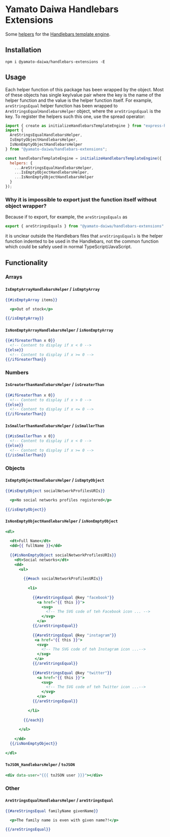 # Yamato Daiwa Handlebars Extensions

Some [helpers](https://handlebarsjs.com/guide/#custom-helpers) for the [Handlebars template engine](https://handlebarsjs.com/guide/).


## Installation

```
npm i @yamato-daiwa/handlebars-extensions -E
```


## Usage 

Each helper function of this package has been wrapped by the object.
Most of these objects has single key/value pair where the key is the name of the helper function and the
  value is the helper function itself.
For example, `areStringsEqual` helper function has been wrapped to `AreStringsEqualHandlebarsHelper` object,
  where the `areStringsEqual` is the key.
To register the helpers such this one, use the spread operator:

```js
import { create as initializeHandlebarsTemplateEngine } from "express-handlebars";
import { 
  AreStringsEqualHandlebarsHelper,
  IsEmptyObjectHandlebarsHelper,
  IsNonEmptyObjectHandlebarsHelper
} from "@yamato-daiwa/handlebars-extensions";

const handlebarsTemplateEngine = initializeHandlebarsTemplateEngine({
  helpers: {
    ...AreStringsEqualHandlebarsHelper,
    ...IsEmptyObjectHandlebarsHelper,
    ...IsNonEmptyObjectHandlebarsHelper
  }
});
```

### Why it is impossible to export just the function itself without object wrapper?

Because if to export, for example, the `areStringsEquals` as 

```js
export { areStringsEquals } from "@yamato-daiwa/handlebars-extensions"
```

it is unclear outside the Handlebars files that `areStringsEquals` is the helper function indented to be used in the 
  Handlebars, not the common function which could be safely used in normal TypeScript/JavaScript.


## Functionality
### Arrays
#### `IsEmptyArrayHandlebarsHelper` / `isEmptyArray`

```handlebars
{{#isEmptyArray items}}

  <p>Out of stock</p>
    
{{/isEmptyArray}}
```

#### `IsNonEmptyArrayHandlebarsHelper` / `isNonEmptyArray`

```handlebars
{{#ifGreaterThan x 0}}
  <!-- Content to display if x < 0 -->
{{else}}
  <!-- Content to display if x >= 0 -->
{{/ifGreaterThan}}
```


### Numbers
#### `IsGreaterThanHandlebarsHelper` / `isGreaterThan`

```handlebars
{{#ifGreaterThan x 0}}
  <!-- Content to display if x > 0 -->
{{else}}
  <!-- Content to display if x <= 0 -->
{{/ifGreaterThan}}
```

#### `IsSmallerThanHandlebarsHelper` / `isSmallerThan`

```handlebars
{{#isSmallerThan x 0}}
  <!-- Content to display if x < 0 -->
{{else}}
  <!-- Content to display if x >= 0 -->
{{/isSmallerThan}}
```

### Objects
#### `IsEmptyObjectHandlebarsHelper` / `isEmptyObject`

```handlebars
{{#isEmptyObject socialNetworkProfilesURIs}}

  <p>No social networks profiles registered</p>
    
{{/isEmptyObject}}
```

#### `IsNonEmptyObjectHandlebarsHelper` / `isNonEmptyObject`

```handlebars
<dl>
    
  <dt>Full Name</dt>
  <dd>{{ fullName }}</dd>
    
  {{#isNonEmptyObject socialNetworkProfilesURIs}}
    <dt>Social networks</dt>
    <dd>
      <ul>
           
        {{#each socialNetworkProfilesURIs}}
           
          <li>
              
            {{#areStringsEqual @key "facebook"}}
              <a href="{{ this }}">
                <svg>
                  <!-- The SVG code of teh Facebook icon ... -->
                </svg>
              </a>
            {{/areStringsEqual}}
                 
            {{#areStringsEqual @key "instagram"}}
             <a href="{{ this }}">
              <svg>
                <!-- The SVG code of teh Instagram icon ...-->
              </svg>
             </a>
            {{/areStringsEqual}}
              
            {{#areStringsEqual @key "twitter"}}
              <a href="{{ this }}">
                <svg>
                  <!-- The SVG code of teh Twitter icon ...-->
                </svg>
              </a>
            {{/areStringsEqual}}
              
          </li>
        
        {{/each}}
          
      </ul>
        
    </dd>
  {{/isNonEmptyObject}}
    
</dl>
```

#### `ToJSON_HandlebarsHelper` / `toJSON`

```handlebars
<div data-user="{{{ toJSON user }}}"></div>
```


### Other
#### `AreStringsEqualHandlebarsHelper` / `areStringsEqual`

```handlebars
{{#areStringsEqual familyName givenName}}

  <p>The family name is even with given name?!</p>
    
{{/areStringsEqual}}
```
